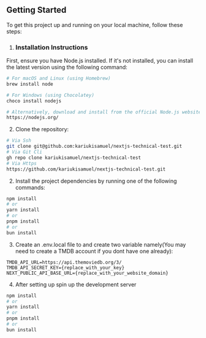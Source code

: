 ## Getting Started

To get this project up and running on your local machine, follow these steps:

1. ### Installation Instructions

First, ensure you have Node.js installed. If it's not installed, you can install the latest version using the following command:

```bash
# For macOS and Linux (using Homebrew)
brew install node

# For Windows (using Chocolatey)
choco install nodejs

# Alternatively, download and install from the official Node.js website:
https://nodejs.org/

```

2. Clone the repository:

```bash
# Via Ssh
git clone git@github.com:kariukisamuel/nextjs-technical-test.git
# Via Git Cli
gh repo clone kariukisamuel/nextjs-technical-test
# Via Https
https://github.com/kariukisamuel/nextjs-technical-test.git

```

2. Install the project dependencies by running one of the following commands:

```bash
npm install
# or
yarn install
# or
pnpm install
# or
bun install
```

3. Create an .env.local file to and create two variable namely(You may need to create a TMDB account if you dont have one already):

```
TMDB_API_URL=https://api.themoviedb.org/3/
TMDB_API_SECRET_KEY={replace_with_your_key}
NEXT_PUBLIC_API_BASE_URL={replace_with_your_website_domain}
```

4. After setting up spin up the development server

```bash
npm install
# or
yarn install
# or
pnpm install
# or
bun install
```
